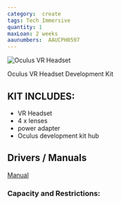 ```yaml
---
category:  create
tags: Tech Immersive
quantity: 1
maxLoan: 2 weeks
aaunumbers:  AAUCPH0597
---
```

![Oculus VR Headset](https://www.alistdaily.com/wp-content/uploads/2016/01/hero-22592.jpg)

Oculus VR Headset Development Kit
## KIT INCLUDES:
-  VR Headset 
-  4 x lenses 
-  power adapter 
- Oculus development kit hub

## Drivers / Manuals
[Manual](https://www.manualslib.com/manual/1120914/Oculus-Vr-Rift.html)



### Capacity and Restrictions:
